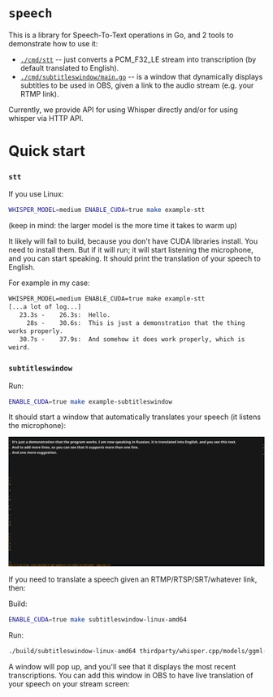 # `speech`

This is a library for Speech-To-Text operations in Go, and 2 tools to demonstrate how to use it:
* [`./cmd/stt`](./cmd/stt/main.go) -- just converts a PCM_F32_LE stream into transcription (by default translated to English).
* [`./cmd/subtitleswindow/main.go`](./cmd/subtitleswindow/main.go) -- is a window that dynamically displays subtitles to be used in OBS, given a link to the audio stream (e.g. your RTMP link).

Currently, we provide API for using Whisper directly and/or for using whisper via HTTP API.

# Quick start

### `stt`

If you use Linux:
```sh
WHISPER_MODEL=medium ENABLE_CUDA=true make example-stt
```
(keep in mind: the larger model is the more time it takes to warm up)

It likely will fail to build, because you don't have CUDA libraries install. You need to install them. But if it will run; it will start listening the microphone, and you can start speaking. It should print the translation of your speech to English.

For example in my case:
```
WHISPER_MODEL=medium ENABLE_CUDA=true make example-stt
[...a lot of log...]
   23.3s -    26.3s:  Hello.
     28s -    30.6s:  This is just a demonstration that the thing works properly.
   30.7s -    37.9s:  And somehow it does work properly, which is weird.
```

### `subtitleswindow`

Run:
```sh
ENABLE_CUDA=true make example-subtitleswindow
```
It should start a window that automatically translates your speech (it listens the microphone):

![Subtitles Window screenshot](./doc/subtitles_window_screenshot_0.png "Subtitles Window screenshot")


If you need to translate a speech given an RTMP/RTSP/SRT/whatever link, then:

Build:
```sh
ENABLE_CUDA=true make subtitleswindow-linux-amd64
```

Run:
```sh
./build/subtitleswindow-linux-amd64 thirdparty/whisper.cpp/models/ggml-medium.bin rtmp://my.server:1935/myapp/mystream/
```

A window will pop up, and you'll see that it displays the most recent transcriptions. You can add this window in OBS to have live translation of your speech on your stream screen:
